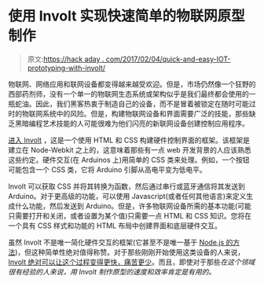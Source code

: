# 使用 Involt 实现快速简单的物联网原型制作

> 原文:[https://hack aday . com/2017/02/04/quick-and-easy-IOT-prototyping-with-involt/](https://hackaday.com/2017/02/04/quick-and-easy-iot-prototyping-with-involt/)

物联网、网络应用和联网设备都变得越来越受欢迎。但是，市场仍然像一个狂野的西部药剂师，没有一个单一的物联网生态系统或架构似乎是我们最终都会使用的一瓶蛇油。因此，我们黑客热衷于制造自己的设备，而不是冒着被锁定在随时可能过时的物联网系统中的风险。但是，构建物联网设备和界面需要广泛的技能，那些缺乏黑暗编程艺术技能的人可能很难为他们闪亮的新联网设备创建控制应用程序。

[进入 Involt](https://hackaday.io/project/11615-involt-prototyping-framework) ，这是一个使用 HTML 和 CSS 构建硬件控制界面的框架。该框架是建立在 Node-Webkit 之上的，这意味着那些有一点 web 开发背景的人应该熟悉这些约定。硬件交互(在 Arduinos 上)用简单的 CSS 类来处理。例如，一个按钮可能包含一个 CSS 类，它将 Arduino 引脚从高电平变为低电平。

Involt 可以获取 CSS 并将其转换为函数，然后通过串行或蓝牙通信将其发送到 Arduino。对于更高级的功能，可以使用 Javascript(或者任何其他语言)来定义生成什么功能，然后发送到 Arduino。但是，许多物联网设备所需的基本功能(可能只需要打开和关闭，或者设置为某个值)只需要一点 HTML 和 CSS 知识。您将在一个具有 CSS 样式和功能的 HTML 布局中创建界面和底层硬件交互。

虽然 Involt 不是唯一简化硬件交互的框架(它甚至不是唯一基于 [Node.js 的方法](http://hackaday.com/2016/12/22/solving-iot-problems-with-node-js-for-hardware/))，但这种简单性绝对值得称赞。对于那些刚刚开始使用这类设备的人来说， [Involt 绝对可以让这个过程变得更快，痛苦更少](http://involt.github.io)。而且，即使对于那些*在这个领域很有经验的人来说，用 Involt 制作原型的速度和效率肯定是有用的。*
